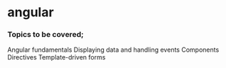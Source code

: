 # angular

### Topics to be covered;

Angular fundamentals
Displaying data and handling events
Components
Directives
Template-driven forms
